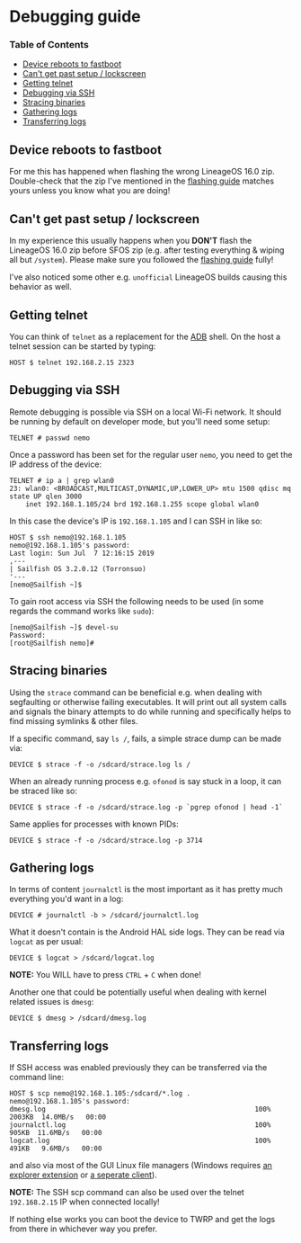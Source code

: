 # Debugging guide

### Table of Contents
* [Device reboots to fastboot](#device-reboots-to-fastboot)
* [Can't get past setup / lockscreen](#cant-get-past-setup-lockscreen)
* [Getting telnet](#getting-telnet)
* [Debugging via SSH](#debugging-via-ssh)
* [Stracing binaries](#stracing-binaries)
* [Gathering logs](#gathering-logs)
* [Transferring logs](#transferring-logs)

## Device reboots to fastboot

For me this has happened when flashing the wrong LineageOS 16.0 zip. Double-check that the zip I've mentioned in the [flashing guide](FLASHING.md#flashing-steps) matches yours unless you know what you are doing!

## Can't get past setup / lockscreen<a name="cant-get-past-setup-lockscreen"></a>

In my experience this usually happens when you **DON'T** flash the LineageOS 16.0 zip before SFOS zip (e.g. after testing everything & wiping all but `/system`). Please make sure you followed the [flashing guide](FLASHING.md) fully!

I've also noticed some other e.g. `unofficial` LineageOS builds causing this behavior as well.

## Getting telnet

You can think of `telnet` as a replacement for the [ADB](https://developer.android.com/studio/command-line/adb) shell. On the host a telnet session can be started by typing:
```
HOST $ telnet 192.168.2.15 2323
```

## Debugging via SSH

Remote debugging is possible via SSH on a local Wi-Fi network. It should be running by default on developer mode, but you'll need some setup:
```
TELNET # passwd nemo
```

Once a password has been set for the regular user `nemo`, you need to get the IP address of the device:
```
TELNET # ip a | grep wlan0
23: wlan0: <BROADCAST,MULTICAST,DYNAMIC,UP,LOWER_UP> mtu 1500 qdisc mq state UP qlen 3000
    inet 192.168.1.105/24 brd 192.168.1.255 scope global wlan0
```

In this case the device's IP is `192.168.1.105` and I can SSH in like so:
```
HOST $ ssh nemo@192.168.1.105
nemo@192.168.1.105's password: 
Last login: Sun Jul  7 12:16:15 2019
,---
| Sailfish OS 3.2.0.12 (Torronsuo)
'---
[nemo@Sailfish ~]$
```

To gain root access via SSH the following needs to be used (in some regards the command works like `sudo`):
```
[nemo@Sailfish ~]$ devel-su
Password:
[root@Sailfish nemo]#
```

## Stracing binaries

Using the `strace` command can be beneficial e.g. when dealing with segfaulting or otherwise failing executables. It will print out all system calls and signals the binary attempts to do while running and specifically helps to find missing symlinks & other files.

If a specific command, say `ls /`, fails, a simple strace dump can be made via:
```
DEVICE $ strace -f -o /sdcard/strace.log ls /
```

When an already running process e.g. `ofonod` is say stuck in a loop, it can be straced like so:
```
DEVICE $ strace -f -o /sdcard/strace.log -p `pgrep ofonod | head -1`
```

Same applies for processes with known PIDs:
```
DEVICE $ strace -f -o /sdcard/strace.log -p 3714
```

## Gathering logs

In terms of content `journalctl` is the most important as it has pretty much everything you'd want in a log:
```
DEVICE # journalctl -b > /sdcard/journalctl.log
```

What it doesn't contain is the Android HAL side logs. They can be read via `logcat` as per usual:
```
DEVICE $ logcat > /sdcard/logcat.log
```
**NOTE:** You WILL have to press `CTRL` + `C` when done!

Another one that could be potentially useful when dealing with kernel related issues is `dmesg`:
```
DEVICE $ dmesg > /sdcard/dmesg.log
```

## Transferring logs

If SSH access was enabled previously they can be transferred via the command line:
```
HOST $ scp nemo@192.168.1.105:/sdcard/*.log .
nemo@192.168.1.105's password: 
dmesg.log                                                    100% 2003KB  14.0MB/s   00:00
journalctl.log                                               100%  905KB  11.6MB/s   00:00
logcat.log                                                   100%  491KB   9.6MB/s   00:00
```
and also via most of the GUI Linux file managers (Windows requires [an explorer extension](http://swish-sftp.org/) or [a seperate client](https://winscp.net/eng/index.php)).

**NOTE:** The SSH scp command can also be used over the telnet `192.168.2.15` IP when connected locally!

If nothing else works you can boot the device to TWRP and get the logs from there in whichever way you prefer.

